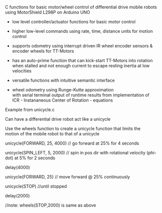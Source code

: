 C functions for basic motor/wheel control of differential drive mobile robots\
using MotorShield L298P on Arduino UNO
   
 * low level controller/actuator functions for basic motor control
   
 * higher low-level commands using  rate, time, distance units for motion control
   
 * supports odometry using interrupt driven IR wheel encoder sensors & encoder wheels for TT-Motors
   
 * has an auto-prime function that can kick-start TT-Motors into rotation \
   when stalled and not  enough current to escape resting inertia at low velocities
   
 * versatile functions with intuitive semantic interface

 * wheel odometry using Runge-Kutte approximation\
   with serial terminal output of runtime results from implementation of\
   ICR - Instananeous Center of Rotation - equations


       
   

  
Example from unicycle.c

Can have a differential drive robot act like a unicycle

Use the wheels function to create a unicycle function that limits the\
motion of the mobile robot to that of a unicycle 

unicycle(FORWARD, 25, 4000) // go forward at 25% for 4 seconds

unicycle(SPIN_LEFT, 5, 2000) // spin in pos dir with rotational velocity (phi-dot) at 5% for 2 seconds

delay(4000)

unicycle(FORWARD, 25) // move forward @ 25% continuously

unicycle(STOP) //until stopped

delay(2000) 

//note: wheels(STOP,2000) is same as above

